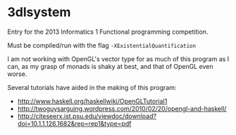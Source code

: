 3dlsystem
=========

Entry for the 2013 Informatics 1 Functional programming competition.

Must be compiled/run with the flag `-XExistentialQuantification`

I am not working with OpenGL's vector type for as much of this program as I
can, as my grasp of monads is shaky at best, and that of OpenGL even worse.

Several tutorials have aided in the making of this program:

* http://www.haskell.org/haskellwiki/OpenGLTutorial1
* http://twoguysarguing.wordpress.com/2010/02/20/opengl-and-haskell/
* http://citeseerx.ist.psu.edu/viewdoc/download?doi=10.1.1.126.1682&rep=rep1&type=pdf

